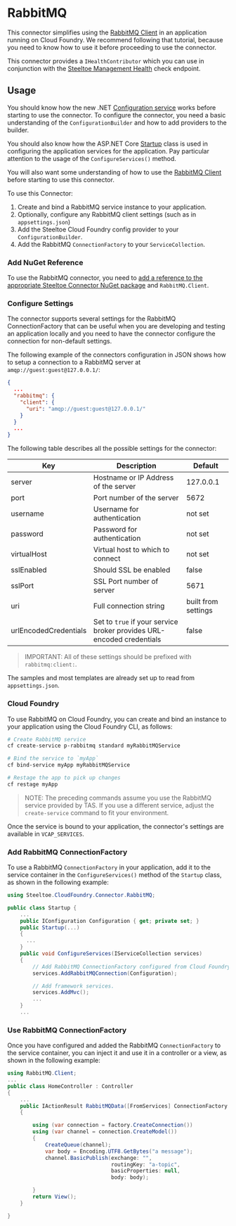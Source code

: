 # RabbitMQ

This connector simplifies using the [RabbitMQ Client](https://www.rabbitmq.com/tutorials/tutorial-one-dotnet.html) in an application running on Cloud Foundry. We recommend following that tutorial, because you need to know how to use it before proceeding to use the connector.

This connector provides a `IHealthContributor` which you can use in conjunction with the [Steeltoe Management Health](../management/health.md) check endpoint.

## Usage

You should know how the new .NET [Configuration service](https://docs.microsoft.com/aspnet/core/fundamentals/configuration) works before starting to use the connector. To configure the connector, you need a basic understanding of the `ConfigurationBuilder` and how to add providers to the builder.

You should also know how the ASP.NET Core [Startup](https://docs.microsoft.com/aspnet/core/fundamentals/startup) class is used in configuring the application services for the application. Pay particular attention to the usage of the `ConfigureServices()` method.

You will also want some understanding of how to use the [RabbitMQ Client](https://www.rabbitmq.com/tutorials/tutorial-one-dotnet.html) before starting to use this connector.

To use this Connector:

1. Create and bind a RabbitMQ service instance to your application.
1. Optionally, configure any RabbitMQ client settings (such as in `appsettings.json`)
1. Add the Steeltoe Cloud Foundry config provider to your `ConfigurationBuilder`.
1. Add the RabbitMQ `ConnectionFactory` to your `ServiceCollection`.

### Add NuGet Reference

To use the RabbitMQ connector, you need to [add a reference to the appropriate Steeltoe Connector NuGet package](usage.md#add-nuget-references) and `RabbitMQ.Client`.

### Configure Settings

The connector supports several settings for the RabbitMQ ConnectionFactory that can be useful when you are developing and testing an application locally and you need to have the connector configure the connection for non-default settings.

The following example of the connectors configuration in JSON shows how to setup a connection to a RabbitMQ server at `amqp://guest:guest@127.0.0.1/`:

```json
{
  ...
  "rabbitmq": {
    "client": {
      "uri": "amqp://guest:guest@127.0.0.1/"
    }
  }
  ...
}
```

The following table describes all the possible settings for the connector:

| Key | Description | Default |
| --- | --- | --- |
| server | Hostname or IP Address of the server | 127.0.0.1 |
| port | Port number of the server | 5672 |
| username | Username for authentication | not set |
| password | Password for authentication | not set |
| virtualHost | Virtual host to which to connect | not set |
| sslEnabled | Should SSL be enabled | false |
| sslPort | SSL Port number of server | 5671 |
| uri | Full connection string | built from settings |
| urlEncodedCredentials | Set to `true` if your service broker provides URL-encoded credentials | false |

>IMPORTANT: All of these settings should be prefixed with `rabbitmq:client:`.

The samples and most templates are already set up to read from `appsettings.json`.

### Cloud Foundry

To use RabbitMQ on Cloud Foundry, you can create and bind an instance to your application using the Cloud Foundry CLI, as follows:

```bash
# Create RabbitMQ service
cf create-service p-rabbitmq standard myRabbitMQService

# Bind the service to `myApp`
cf bind-service myApp myRabbitMQService

# Restage the app to pick up changes
cf restage myApp
```

>NOTE: The preceding commands assume you use the RabbitMQ service provided by TAS. If you use a different service, adjust the `create-service` command to fit your environment.

Once the service is bound to your application, the connector's settings are available in `VCAP_SERVICES`.

### Add RabbitMQ ConnectionFactory

To use a RabbitMQ `ConnectionFactory` in your application, add it to the service container in the `ConfigureServices()` method of the `Startup` class, as shown in the following example:

```csharp
using Steeltoe.CloudFoundry.Connector.RabbitMQ;

public class Startup {
    ...
    public IConfiguration Configuration { get; private set; }
    public Startup(...)
    {
      ...
    }
    public void ConfigureServices(IServiceCollection services)
    {
        // Add RabbitMQ ConnectionFactory configured from Cloud Foundry
        services.AddRabbitMQConnection(Configuration);

        // Add framework services.
        services.AddMvc();
        ...
    }
    ...
```

### Use RabbitMQ ConnectionFactory

Once you have configured and added the RabbitMQ `ConnectionFactory` to the service container, you can inject it and use it in a controller or a view, as shown in the following example:

 ```csharp
using RabbitMQ.Client;
 ...
 public class HomeController : Controller
 {
     ...
     public IActionResult RabbitMQData([FromServices] ConnectionFactory factory)
     {

         using (var connection = factory.CreateConnection())
         using (var channel = connection.CreateModel())
         {
             CreateQueue(channel);
             var body = Encoding.UTF8.GetBytes("a message");
             channel.BasicPublish(exchange: "",
                                  routingKey: "a-topic",
                                  basicProperties: null,
                                  body: body);

         }
         return View();
     }

 }
 ```

